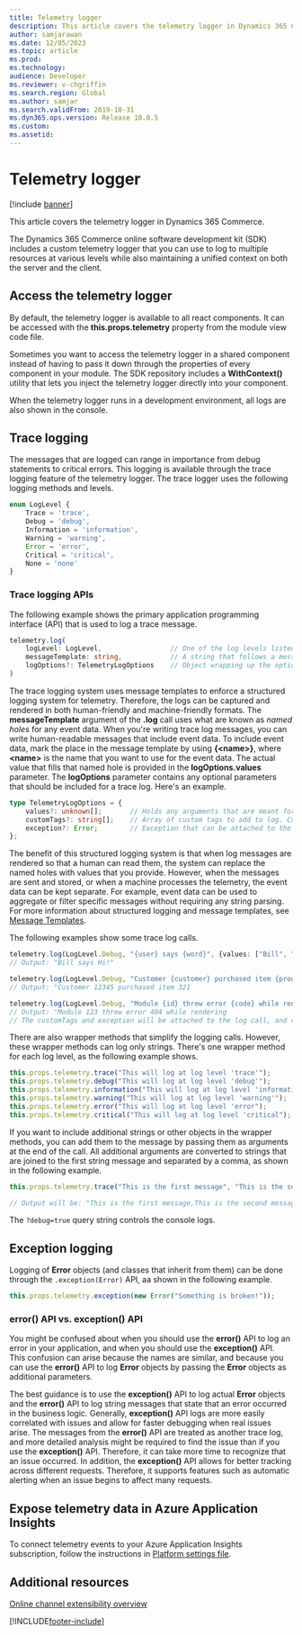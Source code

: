 ```yaml
---
title: Telemetry logger
description: This article covers the telemetry logger in Dynamics 365 Commerce.
author: samjarawan
ms.date: 12/05/2023
ms.topic: article
ms.prod: 
ms.technology: 
audience: Developer
ms.reviewer: v-chgriffin
ms.search.region: Global
ms.author: samjar
ms.search.validFrom: 2019-10-31
ms.dyn365.ops.version: Release 10.0.5
ms.custom: 
ms.assetid: 
---
```

# Telemetry logger

[!include [banner](../includes/banner.md)]

This article covers the telemetry logger in Dynamics 365 Commerce.

The Dynamics 365 Commerce online software development kit (SDK) includes a custom telemetry logger that you can use to log to multiple resources at various levels while also maintaining a unified context on both the server and the client.

## Access the telemetry logger

By default, the telemetry logger is available to all react components. It can be accessed with the **this.props.telemetry** property from the module view code file.

Sometimes you want to access the telemetry logger in a shared component instead of having to pass it down through the properties of every component in your module. The SDK repository includes a **WithContext()** utility that lets you inject the telemetry logger directly into your component.

When the telemetry logger runs in a development environment, all logs are also shown in the console.

## Trace logging

The messages that are logged can range in importance from debug statements to critical errors. This logging is available through the trace logging feature of the telemetry logger. The trace logger uses the following logging methods and levels.

``` ts
enum LogLevel {
    Trace = 'trace',
    Debug = 'debug',
    Information = 'information',
    Warning = 'warning',
    Error = 'error',
    Critical = 'critical',
    None = 'none'
}
```

### Trace logging APIs

The following example shows the primary application programming interface (API) that is used to log a trace message.

``` ts
telemetry.log(
    logLevel: LogLevel,                 // One of the log levels listed in the enum above
    messageTemplate: string,            // A string that follows a message template format (see below for more info)
    logOptions?: TelemetryLogOptions    // Object wrapping up the optional parameters for the log statement
)
```

The trace logging system uses message templates to enforce a structured logging system for telemetry. Therefore, the logs can be captured and rendered in both human-friendly and machine-friendly formats. The **messageTemplate** argument of the **.log** call uses what are known as *named holes* for any event data. When you're writing trace log messages, you can write human-readable messages that include event data. To include event data, mark the place in the message template by using **{\<name\>}**, where **\<name\>** is the name that you want to use for the event data. The actual value that fills that named hole is provided in the **logOptions.values** parameter. The **logOptions** parameter contains any optional parameters that should be included for a trace log. Here's an example.

``` ts
type TelemetryLogOptions = {
    values?: unknown[];       // Holds any arguments that are meant for placeholders in the message template
    customTags?: string[];    // Array of custom tags to add to log. Custom tags can be used to group message in the telemetry back-end
    exception?: Error;        // Exception that can be attached to the log. Will contain details like stack trace info
};
```

The benefit of this structured logging system is that when log messages are rendered so that a human can read them, the system can replace the named holes with values that you provide. However, when the messages are sent and stored, or when a machine processes the telemetry, the event data can be kept separate. For example, event data can be used to aggregate or filter specific messages without requiring any string parsing. For more information about structured logging and message templates, see [Message Templates](https://messagetemplates.org/).

The following examples show some trace log calls.

``` ts
telemetry.log(LogLevel.Debug, "{user} says {word}", {values: ["Bill", "Hi!"]});
// Output: "Bill says Hi!"

telemetry.log(LogLevel.Debug, "Customer {customer} purchased item {productID}", {values: [12345, 321]});
// Output: "Customer 12345 purchased item 321

telemetry.log(LogLevel.Debug, "Module {id} threw error {code} while rendering", {values: [123, 404], customTags: ["Module Error"], exception: error});
// Output: "Module 123 threw error 404 while rendering
// The customTags and exception will be attached to the log call, and can be viewed in the telemetry back-end
```

There are also wrapper methods that simplify the logging calls. However, these wrapper methods can log only strings. There's one wrapper method for each log level, as the following example shows.

``` ts
this.props.telemetry.trace("This will log at log level 'trace'");
this.props.telemetry.debug("This will log at log level 'debug'");
this.props.telemetry.information("This will log at log level 'information'");
this.props.telemetry.warning("This will log at log level 'warning'");
this.props.telemetry.error("This will log at log level 'error");
this.props.telemetry.critical("This will log at log level 'critical");
```

If you want to include additional strings or other objects in the wrapper methods, you can add them to the message by passing them as arguments at the end of the call. All additional arguments are converted to strings that are joined to the first string message and separated by a comma, as shown in the following example.

```ts
this.props.telemetry.trace("This is the first message", "This is the second message", {some object})

// Output will be: "This is the first message,This is the second message,{.toString result of {some object}}"
```

The `?debug=true` query string controls the console logs.

## Exception logging

Logging of **Error** objects (and classes that inherit from them) can be done through the `.exception(Error)` API, aa shown in the following example.

```ts
this.props.telemetry.exception(new Error("Something is broken!"));
```

### error() API vs. exception() API

You might be confused about when you should use the **error()** API to log an error in your application, and when you should use the **exception()** API. This confusion can arise because the names are similar, and because you can use the **error()** API to log **Error** objects by passing the **Error** objects as additional parameters.

The best guidance is to use the **exception()** API to log actual **Error** objects and the **error()** API to log string messages that state that an error occurred in the business logic. Generally, **exception()** API logs are more easily correlated with issues and allow for faster debugging when real issues arise. The messages from the **error()** API are treated as another trace log, and more detailed analysis might be required to find the issue than if you use the **exception()** API. Therefore, it can take more time to recognize that an issue occurred. In addition, the **exception()** API allows for better tracking across different requests. Therefore, it supports features such as automatic alerting when an issue begins to affect many requests.

## Expose telemetry data in Azure Application Insights

To connect telemetry events to your Azure Application Insights subscription, follow the instructions in [Platform settings file](platform-settings.md). 

## Additional resources

[Online channel extensibility overview](overview.md)


[!INCLUDE[footer-include](../../includes/footer-banner.md)]
